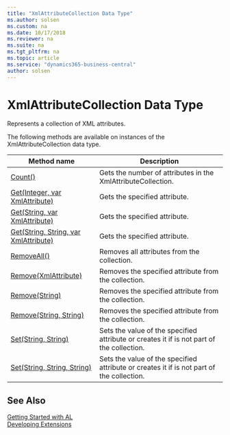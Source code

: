 ```yaml
---
title: "XmlAttributeCollection Data Type"
ms.author: solsen
ms.custom: na
ms.date: 10/17/2018
ms.reviewer: na
ms.suite: na
ms.tgt_pltfrm: na
ms.topic: article
ms.service: "dynamics365-business-central"
author: solsen
---
```

[//]: # (START>DO_NOT_EDIT)
[//]: # (IMPORTANT:Do not edit any of the content between here and the END>DO_NOT_EDIT.)
[//]: # (Any modifications should be made in the .xml files in the ModernDev repo.)
# XmlAttributeCollection Data Type
Represents a collection of XML attributes.


The following methods are available on instances of the XmlAttributeCollection data type.

|Method name|Description|
|-----------|-----------|
|[Count()](xmlattributecollection-count-method.md)|Gets the number of attributes in the XmlAttributeCollection.|
|[Get(Integer, var XmlAttribute)](xmlattributecollection-get-integer-xmlattribute-method.md)|Gets the specified attribute.|
|[Get(String, var XmlAttribute)](xmlattributecollection-get-string-xmlattribute-method.md)|Gets the specified attribute.|
|[Get(String, String, var XmlAttribute)](xmlattributecollection-get-string-string-xmlattribute-method.md)|Gets the specified attribute.|
|[RemoveAll()](xmlattributecollection-removeall-method.md)|Removes all attributes from the collection.|
|[Remove(XmlAttribute)](xmlattributecollection-remove-xmlattribute-method.md)|Removes the specified attribute from the collection.|
|[Remove(String)](xmlattributecollection-remove-string-method.md)|Removes the specified attribute from the collection.|
|[Remove(String, String)](xmlattributecollection-remove-string-string-method.md)|Removes the specified attribute from the collection.|
|[Set(String, String)](xmlattributecollection-set-string-string-method.md)|Sets the value of the specified attribute or creates it if is not part of the collection.|
|[Set(String, String, String)](xmlattributecollection-set-string-string-string-method.md)|Sets the value of the specified attribute or creates it if is not part of the collection.|

[//]: # (IMPORTANT: END>DO_NOT_EDIT)
## See Also  
[Getting Started with AL](../../devenv-get-started.md)  
[Developing Extensions](../../devenv-dev-overview.md)  